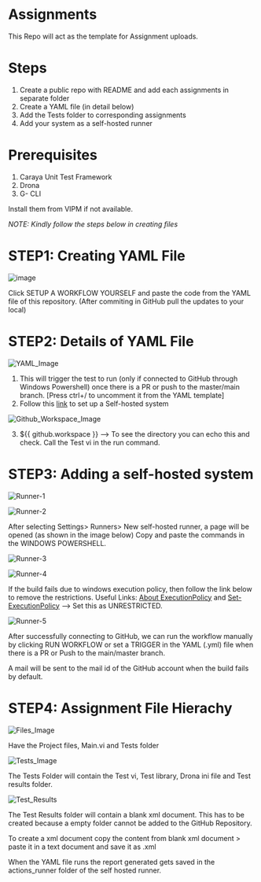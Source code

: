 # Assignments

This Repo will act as the template for Assignment uploads.

# Steps

1. Create a public repo with README and add each assignments in separate folder
2. Create a YAML file (in detail below)
3. Add the Tests folder to corresponding assignments
4. Add your system as a self-hosted runner

# Prerequisites

1. Caraya Unit Test Framework
2. Drona
3. G- CLI

Install them from VIPM if not available.

*NOTE: Kindly follow the steps below in creating files*

# STEP1: Creating YAML File

![image](https://github.com/Sadh26/Assignments/blob/master/README%20Images/image.png)

Click SETUP A WORKFLOW YOURSELF and paste the code from the YAML file of this repository.
(After commiting in GitHub pull the updates to your local)

# STEP2: Details of YAML File

![YAML_Image](https://github.com/Sadh26/Assignments/blob/master/README%20Images/YAML.png)

1. This will trigger the test to run (only if connected to GitHub through Windows Powershell) once there is a PR or push to the master/main branch. [Press ctrl+/ to uncomment it from the YAML template]
2. Follow this [link](https://solitontech-my.sharepoint.com/:w:/p/sadhana_suresh/EUg5HBnxLrpCqPJ7OgUee3IBjahCa6hl3Jtg0OSPKQXD-Q?e=hvmr8B) to set up a Self-hosted system

![Github_Workspace_Image](https://github.com/Sadh26/Assignments/blob/master/README%20Images/GH%20Workspace.png)

3. ${{ github.workspace }} --> To see the directory you can echo this and check. Call the Test vi in the run command.


# STEP3: Adding a self-hosted system
![Runner-1](https://github.com/Sadh26/Assignments/blob/feature-1/README%20Images/Runner-1.png)

![Runner-2](https://github.com/Sadh26/Assignments/blob/feature-1/README%20Images/Runner-2.png)

After selecting Settings> Runners> New self-hosted runner, a page will be opened (as shown in the image below) 
Copy and paste the commands in the WINDOWS POWERSHELL. 

![Runner-3](https://github.com/Sadh26/Assignments/blob/feature-1/README%20Images/Runner-3.png)

![Runner-4](https://github.com/Sadh26/Assignments/blob/feature-1/README%20Images/Runner-4.png)

If the build fails due to windows execution policy, then follow the link below to remove the restrictions. Useful Links: 
[About ExecutionPolicy](https://learn.microsoft.com/en-us/powershell/module/microsoft.powershell.core/about/about_execution_policies?view=powershell-7.3) and 
[Set-ExecutionPolicy](https://learn.microsoft.com/en-us/powershell/module/microsoft.powershell.security/set-executionpolicy?view=powershell-7.3) --> Set this as UNRESTRICTED.

![Runner-5](https://github.com/Sadh26/Assignments/blob/feature-1/README%20Images/Runner-5.png)

After successfully connecting to GitHub, we can run the workflow manually by clicking RUN WORKFLOW or set a TRIGGER in the YAML (.yml) file when there is a PR or Push to the main/master branch.  

A mail will be sent to the mail id of the GitHub account when the build fails by default. 
# STEP4: Assignment File Hierachy

![Files_Image](https://github.com/Sadh26/Assignments/blob/master/README%20Images/Files.png)

Have the Project files, Main.vi and Tests folder

![Tests_Image](https://github.com/Sadh26/Assignments/blob/master/README%20Images/Tests.png)

The Tests Folder will contain the Test vi, Test library, Drona ini file and Test results folder.

![Test_Results](https://github.com/Sadh26/Assignments/blob/master/README%20Images/Test_folder.png)

The Test Results folder will contain a blank xml document. This has to be created because a empty folder cannot be added to the GitHub Repository. 

To create a xml document copy the content from blank xml document > paste it in a text document and save it as .xml

When the YAML file runs the report generated gets saved in the actions_runner folder of the self hosted runner.
